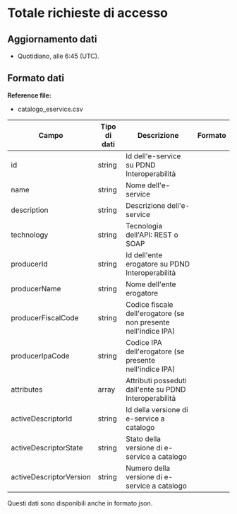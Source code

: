 
# Totale richieste di accesso

## Aggiornamento dati

- Quotidiano, alle 6:45 (UTC).

## Formato dati

**Reference file:**

- catalogo_eservice.csv<br>

| Campo                    | Tipo di dati | Descrizione                                                      | Formato |
| ------------------------ | ------------ | ---------------------------------------------------------------- | ------- |
| id                       | string       | Id dell'e-service su PDND Interoperabilità                       |         |
| name                     | string       | Nome dell'e-service                                              |         |
| description              | string       | Descrizione dell'e-service                                       |         |
| technology               | string       | Tecnologia dell'API: REST o SOAP                                 |         |
| producerId               | string       | Id dell'ente erogatore su PDND Interoperabilità                  |         |
| producerName             | string       | Nome dell'ente erogatore                                         |         |
| producerFiscalCode       | string       | Codice fiscale dell'erogatore (se non presente nell'indice IPA)  |         |
| producerIpaCode          | string       | Codice IPA dell'erogatore (se presente nell'indice IPA)          |         |
| attributes               | array        | Attributi posseduti dall'ente su PDND Interoperabilità           |         |
| activeDescriptorId       | string       | Id della versione di e-service a catalogo                        |         |
| activeDescriptorState    | string       | Stato della versione di e-service a catalogo                     |         |
| activeDescriptorVersion  | string       | Numero della versione di e-service a catalogo                    |         |

Questi dati sono disponibili anche in formato json.

